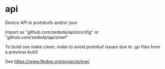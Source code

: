 # api
Device API in protobufs and/or json

import as "github.com/zededa/api/zconfig" or "github.com/zededa/api/zmet"

To build use make clean; make
to avoid protobuf issues due to .go files from a previous build

See https://www.lfedge.org/projects/eve/
